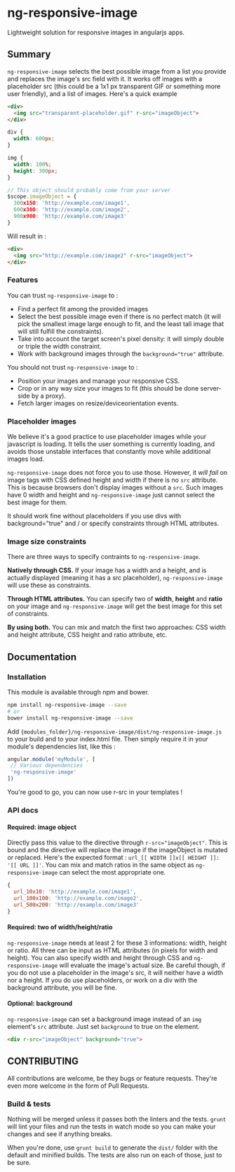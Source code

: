 # ng-responsive-image

Lightweight solution for responsive images in angularjs apps.

## Summary

`ng-responsive-image` selects the best possible image from a list you provide and replaces the image's src field with it. It works off images with a placeholder src (this could be a 1x1 px transparent GIF or something more user friendly), and a list of images. Here's a quick example

```html
<div>
  <img src="transparent-placeholder.gif" r-src="imageObject">
</div>
```

```css
div {
  width: 600px;
}

img {
  width: 100%;
  height: 300px;
}
```

```javascript
// This object should probably come from your server
$scope.imageObject = {
  300x150: 'http://example.com/image1',
  600x300: 'http://example.com/image2',
  900x900: 'http://example.com/image3'
}
```

Will result in :

```html
<div>
  <img src="http://example.com/image2" r-src="imageObject">
</div>
```

### Features

You can trust `ng-responsive-image` to :

- Find a perfect fit among the provided images
- Select the best possible image even if there is no perfect match (it will pick the smallest image large enough to fit, and the least tall image that will still fulfill the constraints).
- Take into account the target screen's pixel density: it will simply double or triple the width constraint.
- Work with background images through the `background="true"` attribute.

You should not trust `ng-responsive-image` to :

- Position your images and manage your responsive CSS.
- Crop or in any way size your images to fit (this should be done server-side by a proxy).
- Fetch larger images on resize/deviceorientation events.

### Placeholder images

We believe it's a good practice to use placeholder images while your javascript is loading. It tells the user something is currently loading, and avoids those unstable interfaces that constantly move while additional images load.

`ng-responsive-image` does not force you to use those. However, it _will fail_ on image tags with CSS defined height and width if there is no `src` attribute. This is because browsers don't display images without a `src`. Such images have 0 width and height and `ng-responsive-image` just cannot select the best image for them.

It should work fine without placeholders if you use divs with background="true" and / or specify constraints through HTML attributes.

### Image size constraints

There are three ways to specify contraints to `ng-responsive-image`.

__Natively through CSS.__ If your image has a width and a height, and is actually displayed (meaning it has a src placeholder), `ng-responsive-image` will use these as constraints.

__Through HTML attributes.__ You can specify two of __width__, __height__ and __ratio__ on your image and `ng-responsive-image` will get the best image for this set of constraints.

__By using both.__ You can mix and match the first two approaches: CSS width and height attribute, CSS height and ratio attribute, etc.

## Documentation

### Installation

This module is available through npm and bower.

```bash
npm install ng-responsive-image --save
# or
bower install ng-responsive-image --save
```

Add `{modules_folder}/ng-responsive-image/dist/ng-responsive-image.js` to your build and to your index.html file. Then simply require it in your module's dependencies list, like this :

```javascript
angular.module('myModule', [
 // Various dependencies
 'ng-responsive-image'
])
```

You're good to go, you can now use r-src in your templates !

### API docs

#### Required: image object

Directly pass this value to the directive through `r-src="imageObject"`. This is bound and the directive will replace the image if the imageObject is mutated or replaced. Here's the expected format : `url_[[ WIDTH ]]x[[ HEIGHT ]]: '[[ URL ]]'`. You can mix and match ratios in the same object as `ng-responsive-image` can select the most appropriate one.

```javascript
{
  url_10x10: 'http://example.com/image1',
  url_100x100: 'http://example.com/image2',
  url_500x200: 'http://example.com/image3'
}
```

#### Required: two of width/height/ratio

`ng-responsive-image` needs at least 2 for these 3 informations: width, height or ratio. All three can be input as HTML attributes (in pixels for width and height). You can also specify width and height through CSS and `ng-responsive-image` will evaluate the image's actual size. Be careful though, if you do not use a placeholder in the image's src, it will neither have a width nor a height. If you do use placeholders, or work on a div with the background attribute, you will be fine.

#### Optional: background

`ng-responsive-image` can set a background image instead of an `img` element's `src` attribute. Just set `background` to true on the element.

```html
<div r-src="imageObject" background="true">
```


## CONTRIBUTING

All contributions are welcome, be they bugs or feature requests. They're even more welcome in the form of Pull Requests.

### Build & tests

Nothing will be merged unless it passes both the linters and the tests. `grunt` will lint your files and run the tests in watch mode so you can make your changes and see if anything breaks.

When you're done, use `grunt build` to generate the `dist/` folder with the default and minified builds. The tests are also run on each of those, just to be sure.